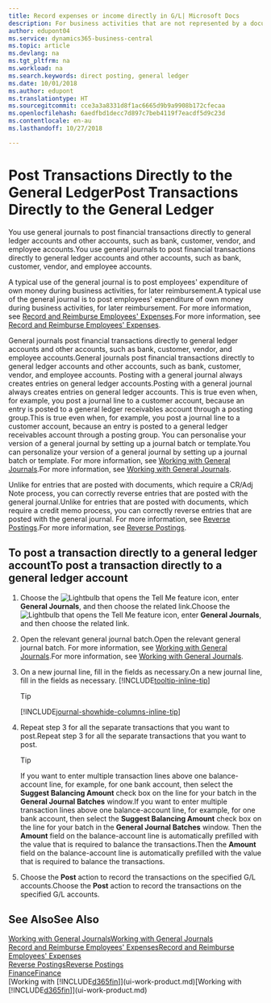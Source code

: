 ```yaml
---
title: Record expenses or income directly in G/L| Microsoft Docs
description: For business activities that are not represented by a document in, such as smaller expenses or cash receipts, you can create the related transactions by posting journal lines in the General Journal window.
author: edupont04
ms.service: dynamics365-business-central
ms.topic: article
ms.devlang: na
ms.tgt_pltfrm: na
ms.workload: na
ms.search.keywords: direct posting, general ledger
ms.date: 10/01/2018
ms.author: edupont
ms.translationtype: HT
ms.sourcegitcommit: cce3a3a8331d8f1ac6665d9b9a9908b172cfecaa
ms.openlocfilehash: 6aedfbd1decc7d897c7beb4119f7eacdf5d9c23d
ms.contentlocale: en-au
ms.lasthandoff: 10/27/2018

---
```

# <a name="post-transactions-directly-to-the-general-ledger"></a><span data-ttu-id="693f2-103">Post Transactions Directly to the General Ledger</span><span class="sxs-lookup"><span data-stu-id="693f2-103">Post Transactions Directly to the General Ledger</span></span>

<span data-ttu-id="693f2-104">You use general journals to post financial transactions directly to general ledger accounts and other accounts, such as bank, customer, vendor, and employee accounts.</span><span class="sxs-lookup"><span data-stu-id="693f2-104">You use general journals to post financial transactions directly to general ledger accounts and other accounts, such as bank, customer, vendor, and employee accounts.</span></span>  

<span data-ttu-id="693f2-105">A typical use of the general journal is to post employees' expenditure of own money during business activities, for later reimbursement.</span><span class="sxs-lookup"><span data-stu-id="693f2-105">A typical use of the general journal is to post employees' expenditure of own money during business activities, for later reimbursement.</span></span> <span data-ttu-id="693f2-106">For more information, see [Record and Reimburse Employees' Expenses](finance-how-record-reimburse-employee-expenses.md).</span><span class="sxs-lookup"><span data-stu-id="693f2-106">For more information, see [Record and Reimburse Employees' Expenses](finance-how-record-reimburse-employee-expenses.md).</span></span>

<span data-ttu-id="693f2-107">General journals post financial transactions directly to general ledger accounts and other accounts, such as bank, customer, vendor, and employee accounts.</span><span class="sxs-lookup"><span data-stu-id="693f2-107">General journals post financial transactions directly to general ledger accounts and other accounts, such as bank, customer, vendor, and employee accounts.</span></span> <span data-ttu-id="693f2-108">Posting with a general journal always creates entries on general ledger accounts.</span><span class="sxs-lookup"><span data-stu-id="693f2-108">Posting with a general journal always creates entries on general ledger accounts.</span></span> <span data-ttu-id="693f2-109">This is true even when, for example, you post a journal line to a customer account, because an entry is posted to a general ledger receivables account through a posting group.</span><span class="sxs-lookup"><span data-stu-id="693f2-109">This is true even when, for example, you post a journal line to a customer account, because an entry is posted to a general ledger receivables account through a posting group.</span></span> <span data-ttu-id="693f2-110">You can personalise your version of a general journal by setting up a journal batch or template.</span><span class="sxs-lookup"><span data-stu-id="693f2-110">You can personalize your version of a general journal by setting up a journal batch or template.</span></span> <span data-ttu-id="693f2-111">For more information, see [Working with General Journals](ui-work-general-journals.md).</span><span class="sxs-lookup"><span data-stu-id="693f2-111">For more information, see [Working with General Journals](ui-work-general-journals.md).</span></span>

<span data-ttu-id="693f2-112">Unlike for entries that are posted with documents, which require a CR/Adj Note process, you can correctly reverse entries that are posted with the general journal.</span><span class="sxs-lookup"><span data-stu-id="693f2-112">Unlike for entries that are posted with documents, which require a credit memo process, you can correctly reverse entries that are posted with the general journal.</span></span> <span data-ttu-id="693f2-113">For more information, see [Reverse Postings](finance-how-reverse-journal-posting.md).</span><span class="sxs-lookup"><span data-stu-id="693f2-113">For more information, see [Reverse Postings](finance-how-reverse-journal-posting.md).</span></span>

## <a name="to-post-a-transaction-directly-to-a-general-ledger-account"></a><span data-ttu-id="693f2-114">To post a transaction directly to a general ledger account</span><span class="sxs-lookup"><span data-stu-id="693f2-114">To post a transaction directly to a general ledger account</span></span>

1. <span data-ttu-id="693f2-115">Choose the ![Lightbulb that opens the Tell Me feature](media/ui-search/search_small.png "Tell me what you want to do") icon, enter **General Journals**, and then choose the related link.</span><span class="sxs-lookup"><span data-stu-id="693f2-115">Choose the ![Lightbulb that opens the Tell Me feature](media/ui-search/search_small.png "Tell me what you want to do") icon, enter **General Journals**, and then choose the related link.</span></span>
2. <span data-ttu-id="693f2-116">Open the relevant general journal batch.</span><span class="sxs-lookup"><span data-stu-id="693f2-116">Open the relevant general journal batch.</span></span> <span data-ttu-id="693f2-117">For more information, see [Working with General Journals](ui-work-general-journals.md).</span><span class="sxs-lookup"><span data-stu-id="693f2-117">For more information, see [Working with General Journals](ui-work-general-journals.md).</span></span>
3. <span data-ttu-id="693f2-118">On a new journal line, fill in the fields as necessary.</span><span class="sxs-lookup"><span data-stu-id="693f2-118">On a new journal line, fill in the fields as necessary.</span></span> [!INCLUDE[tooltip-inline-tip](includes/tooltip-inline-tip_md.md)]    

    > [!TIP]
    > [!INCLUDE[journal-showhide-columns-inline-tip](includes/journal-showhide-columns-inline-tip.md)]
4. <span data-ttu-id="693f2-119">Repeat step 3 for all the separate transactions that you want to post.</span><span class="sxs-lookup"><span data-stu-id="693f2-119">Repeat step 3 for all the separate transactions that you want to post.</span></span>

    > [!TIP]  
    > <span data-ttu-id="693f2-120">If you want to enter multiple transaction lines above one balance-account line, for example, for one bank account, then select the **Suggest Balancing Amount** check box on the line for your batch in the **General Journal Batches** window.</span><span class="sxs-lookup"><span data-stu-id="693f2-120">If you want to enter multiple transaction lines above one balance-account line, for example, for one bank account, then select the **Suggest Balancing Amount** check box on the line for your batch in the **General Journal Batches** window.</span></span> <span data-ttu-id="693f2-121">Then the **Amount** field on the balance-account line is automatically prefilled with the value that is required to balance the transactions.</span><span class="sxs-lookup"><span data-stu-id="693f2-121">Then the **Amount** field on the balance-account line is automatically prefilled with the value that is required to balance the transactions.</span></span>
5. <span data-ttu-id="693f2-122">Choose the **Post** action to record the transactions on the specified G/L accounts.</span><span class="sxs-lookup"><span data-stu-id="693f2-122">Choose the **Post** action to record the transactions on the specified G/L accounts.</span></span>

## <a name="see-also"></a><span data-ttu-id="693f2-123">See Also</span><span class="sxs-lookup"><span data-stu-id="693f2-123">See Also</span></span>

[<span data-ttu-id="693f2-124">Working with General Journals</span><span class="sxs-lookup"><span data-stu-id="693f2-124">Working with General Journals</span></span>](ui-work-general-journals.md)  
[<span data-ttu-id="693f2-125">Record and Reimburse Employees' Expenses</span><span class="sxs-lookup"><span data-stu-id="693f2-125">Record and Reimburse Employees' Expenses</span></span>](finance-how-record-reimburse-employee-expenses.md)  
[<span data-ttu-id="693f2-126">Reverse Postings</span><span class="sxs-lookup"><span data-stu-id="693f2-126">Reverse Postings</span></span>](finance-how-reverse-journal-posting.md)  
[<span data-ttu-id="693f2-127">Finance</span><span class="sxs-lookup"><span data-stu-id="693f2-127">Finance</span></span>](finance.md)  
<span data-ttu-id="693f2-128">[Working with [!INCLUDE[d365fin](includes/d365fin_md.md)]](ui-work-product.md)</span><span class="sxs-lookup"><span data-stu-id="693f2-128">[Working with [!INCLUDE[d365fin](includes/d365fin_md.md)]](ui-work-product.md)</span></span>  

